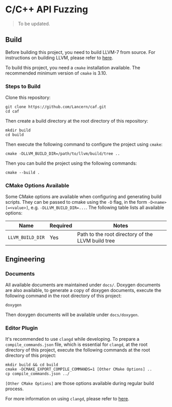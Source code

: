 # C/C++ API Fuzzing

> To be updated.

## Build

Before building this project, you need to build LLVM-7 from source. For instructions on building LLVM, please refer to [here](http://releases.llvm.org/7.0.0/docs/CMake.html).

To build this project, you need a `cmake` installation available. The recommended minimum version of `cmake` is 3.10.

### Steps to Build

Clone this repository:

```shell
git clone https://github.com/Lancern/caf.git
cd caf
```

Then create a build directory at the root directory of this repository:

```shell
mkdir build
cd build
```

Then execute the following command to configure the project using `cmake`:

```shell
cmake -DLLVM_BUILD_DIR=/path/to/llvm/build/tree ..
```

Then you can build the project using the following commands:

```shell
cmake --build .
```

### CMake Options Available

Some CMake options are available when configuring and generating build scripts. They can be passed to cmake using the `-D` flag, in the form `-D<name>[=<value>]`, e.g. `-DLLVM_BUILD_DIR=...`. The following table lists all available options:

| Name | Required | Notes |
|------|----------|-------|
| `LLVM_BUILD_DIR` | Yes | Path to the root directory of the LLVM build tree |

## Engineering

### Documents

All available documents are maintained under `docs/`. Doxygen documents are also available, to
generate a copy of doxygen documents, execute the following command in the root directory of this
project:

```shell
doxygen
```

Then doxygen documents will be available under `docs/doxygen`.

### Editor Plugin

It's recommended to use `clangd` while developing. To prepare a `compile_commands.json` file, which is essential for `clangd`, at the root directory of this project, execute the following commands at the root directory of this project:

```shell
mkdir build && cd build
cmake -DCMAKE_EXPORT_COMPILE_COMMANDS=1 [Other CMake Options] ..
cp compile_commands.json ../
```

`[Other CMake Options]` are those options available during regular build process.

For more information on using `clangd`, please refer to [here](https://clang.llvm.org/extra/clangd/).
